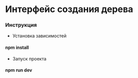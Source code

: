 # Интерфейс создания дерева
### Инструкция<br/>
* Установка зависимостей
#### npm install
* Запуск проекта
#### npm run dev
